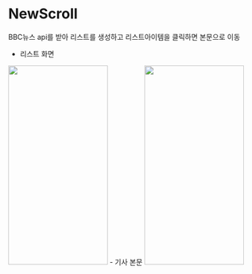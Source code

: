 # NewScroll
BBC뉴스 api를 받아 리스트를 생성하고 리스트아이템을 클릭하면 본문으로 이동

- 리스트 화면
<img src = "https://user-images.githubusercontent.com/119280160/229792508-ce39647d-df24-40ff-9409-9aa7bc0b24ce.png" width = "200" height = "400"/>
- 기사 본문
<img src = "https://user-images.githubusercontent.com/119280160/229792554-05705513-92cb-4e7a-9c87-6aaa4b42a46f.png" width = "200" height = "400"/>

 
